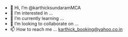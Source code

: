- 👋 Hi, I’m @karthicksundaramMCA
- 👀 I’m interested in ...
- 🌱 I’m currently learning ...
- 💞️ I’m looking to collaborate on ...
- 📫 How to reach me ... karthick_booking@yahoo.co.in

<!---
karthicksundaramMCA/karthicksundaramMCA is a ✨ special ✨ repository because its `README.md` (this file) appears on your GitHub profile.
You can click the Preview link to take a look at your changes.
--->
